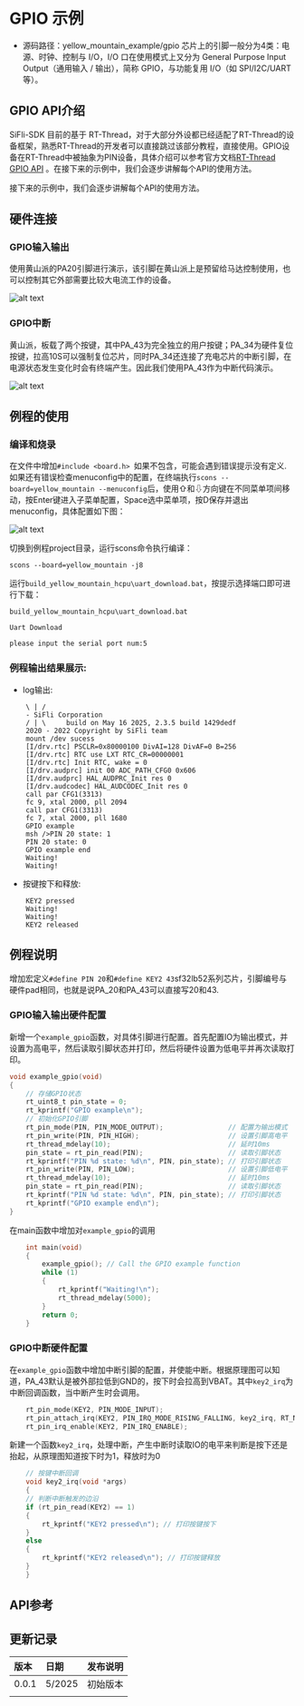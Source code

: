 # GPIO 示例
* 源码路径：yellow_mountain_example/gpio
芯片上的引脚一般分为4类：电源、时钟、控制与 I/O，I/O 口在使用模式上又分为 General Purpose Input Output（通用输入 / 输出），简称 GPIO，与功能复用 I/O（如 SPI/I2C/UART 等）。
## GPIO API介绍
SiFli-SDK 目前的基于 RT-Thread，对于大部分外设都已经适配了RT-Thread的设备框架，熟悉RT-Thread的开发者可以直接跳过该部分教程，直接使用。GPIO设备在RT-Thread中被抽象为PIN设备，具体介绍可以参考官方文档[RT-Thread GPIO API](https://www.rt-thread.org/document/site/#/rt-thread-version/rt-thread-standard/programming-manual/device/pin/pin) 。在接下来的示例中，我们会逐步讲解每个API的使用方法。

接下来的示例中，我们会逐步讲解每个API的使用方法。
## 硬件连接
### GPIO输入输出
使用黄山派的PA20引脚进行演示，该引脚在黄山派上是预留给马达控制使用，也可以控制其它外部需要比较大电流工作的设备。

![alt text](assets/gpio_pin.png)

### GPIO中断
黄山派，板载了两个按键，其中PA_43为完全独立的用户按键；PA_34为硬件复位按键，拉高10S可以强制复位芯片，同时PA_34还连接了充电芯片的中断引脚，在电源状态发生变化时会有终端产生。因此我们使用PA_43作为中断代码演示。

![alt text](assets/gpio_key.png)

## 例程的使用
### 编译和烧录
在文件中增加`#include <board.h> `如果不包含，可能会遇到错误提示没有定义.
如果还有错误检查menuconfig中的配置，在终端执行`scons --board=yellow_mountain --menuconfig`后，使用⇧和⇩方向键在不同菜单项间移动，按Enter键进入子菜单配置，Space选中菜单项，按D保存并退出menuconfig，具体配置如下图：

![alt text](assets/gpio_menuconfig.png) 
 
切换到例程project目录，运行scons命令执行编译：

```
scons --board=yellow_mountain -j8
```

运行`build_yellow_mountain_hcpu\uart_download.bat`，按提示选择端口即可进行下载：

```
build_yellow_mountain_hcpu\uart_download.bat

Uart Download

please input the serial port num:5
```

### 例程输出结果展示:
* log输出:
```
    \ | /
    - SiFli Corporation
    / | \     build on May 16 2025, 2.3.5 build 1429dedf
    2020 - 2022 Copyright by SiFli team
    mount /dev sucess
    [I/drv.rtc] PSCLR=0x80000100 DivAI=128 DivAF=0 B=256
    [I/drv.rtc] RTC use LXT RTC_CR=00000001
    [I/drv.rtc] Init RTC, wake = 0
    [I/drv.audprc] init 00 ADC_PATH_CFG0 0x606
    [I/drv.audprc] HAL_AUDPRC_Init res 0
    [I/drv.audcodec] HAL_AUDCODEC_Init res 0
    call par CFG1(3313)
    fc 9, xtal 2000, pll 2094
    call par CFG1(3313)
    fc 7, xtal 2000, pll 1680
    GPIO example
    msh />PIN 20 state: 1
    PIN 20 state: 0
    GPIO example end
    Waiting!
    Waiting!
```
* 按键按下和释放:
```
    KEY2 pressed
    Waiting!
    Waiting!
    KEY2 released

```
## 例程说明
增加宏定义`#define PIN 20`和`#define KEY2 43`sf32lb52系列芯片，引脚编号与硬件pad相同，也就是说PA_20和PA_43可以直接写20和43.

### GPIO输入输出硬件配置 
新增一个`example_gpio`函数，对具体引脚进行配置。首先配置IO为输出模式，并设置为高电平，然后读取引脚状态并打印，然后将硬件设置为低电平并再次读取打印。
```C
void example_gpio(void)
{
    // 存储GPIO状态
    rt_uint8_t pin_state = 0;
    rt_kprintf("GPIO example\n");
    // 初始化GPIO引脚
    rt_pin_mode(PIN, PIN_MODE_OUTPUT);                // 配置为输出模式
    rt_pin_write(PIN, PIN_HIGH);                      // 设置引脚高电平
    rt_thread_mdelay(10);                             // 延时10ms
    pin_state = rt_pin_read(PIN);                     // 读取引脚状态
    rt_kprintf("PIN %d state: %d\n", PIN, pin_state); // 打印引脚状态
    rt_pin_write(PIN, PIN_LOW);                       // 设置引脚低电平
    rt_thread_mdelay(10);                             // 延时10ms
    pin_state = rt_pin_read(PIN);                     // 读取引脚状态
    rt_kprintf("PIN %d state: %d\n", PIN, pin_state); // 打印引脚状态
    rt_kprintf("GPIO example end\n");
}
```
在main函数中增加对`example_gpio`的调用
```C
    int main(void)
    {
        example_gpio(); // Call the GPIO example function
        while (1)
        {
            rt_kprintf("Waiting!\n");
            rt_thread_mdelay(5000);
        }
        return 0;
    }
```
### GPIO中断硬件配置
在`example_gpio`函数中增加中断引脚的配置，并使能中断。根据原理图可以知道，PA_43默认是被外部拉低到GND的，按下时会拉高到VBAT。其中`key2_irq`为中断回调函数，当中断产生时会调用。

```C
    rt_pin_mode(KEY2, PIN_MODE_INPUT);                                       // 配置为输入模式
    rt_pin_attach_irq(KEY2, PIN_IRQ_MODE_RISING_FALLING, key2_irq, RT_NULL); // 配置中断回调函数，上升和下降沿触发中断
    rt_pin_irq_enable(KEY2, PIN_IRQ_ENABLE);                                 // 使能中断
```
新建一个函数`key2_irq`，处理中断，产生中断时读取IO的电平来判断是按下还是抬起，从原理图知道按下时为1，释放时为0
```C
    // 按键中断回调
    void key2_irq(void *args)
    {
    // 判断中断触发的边沿
    if (rt_pin_read(KEY2) == 1)
    {
        rt_kprintf("KEY2 pressed\n"); // 打印按键按下
    }
    else
    {
        rt_kprintf("KEY2 released\n"); // 打印按键释放
    }
    }
```
## API参考

## 更新记录
|版本  |日期    |发布说明 |
|:---  |:---    |:---    |
|0.0.1 |5/2025 |初始版本 |
|      |        |        |
